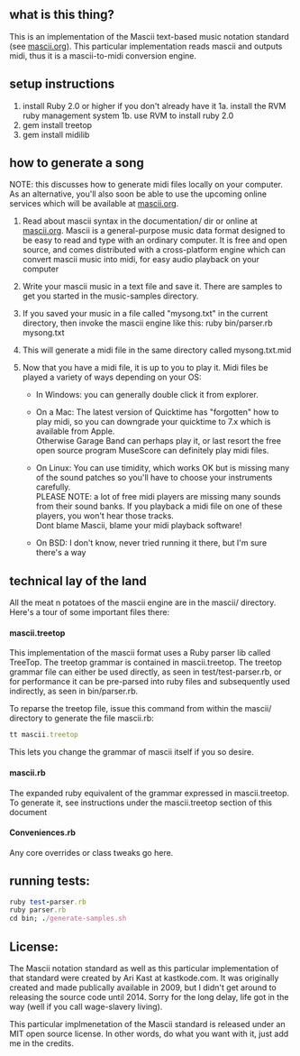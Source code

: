 ## what is this thing?
This is an implementation of the Mascii text-based music notation standard (see [mascii.org](http://mascii.org)).  This particular implementation reads mascii and outputs midi, thus it is a mascii-to-midi conversion engine.

## setup instructions
1. install Ruby 2.0 or higher if you don't already have it
    1a. install the RVM ruby management system
    1b. use RVM to install ruby 2.0
2. gem install treetop
3. gem install midilib

## how to generate a song
NOTE: this discusses how to generate midi files locally on your computer.  As an alternative, you'll also soon be able to use the upcoming online services which will be available at [mascii.org](http://mascii.org).

1. Read about mascii syntax in the documentation/ dir or online at [mascii.org](http://mascii.org).  Mascii is a general-purpose music data format designed to be easy to read and type with an ordinary computer.  It is free and open source, and comes distributed with a cross-platform engine which can convert mascii music into midi, for easy audio playback on your computer
2. Write your mascii music in a text file and save it.  There are samples to get you started in the music-samples directory.
3. If you saved your music in a file called "mysong.txt" in the current directory, then invoke the mascii engine like this:
    ruby bin/parser.rb mysong.txt
4. This will generate a midi file in the same directory called mysong.txt.mid
5. Now that you have a midi file, it is up to you to play it.  Midi files be played a variety of ways depending on your OS:  

    * In Windows:
        you can generally double click it from explorer.  

    * On a Mac:
        The latest version of Quicktime has "forgotten" how to play midi, so you can downgrade your quicktime to 7.x which is available from Apple.  
        Otherwise Garage Band can perhaps play it, or last resort the free open source program MuseScore can definitely play midi files.
    
    * On Linux: 
        You can use timidity, which works OK but is missing many of the sound patches so you'll have to choose your instruments carefully.  
        PLEASE NOTE: a lot of free midi players are missing many sounds from their sound banks.  If you playback a midi file on one of these players, you won't hear those tracks.  
        Dont blame Mascii, blame your midi playback software!
 
    * On BSD:
        I don't know, never tried running it there, but I'm sure there's a way 

## technical lay of the land
All the meat n potatoes of the mascii engine are in the mascii/ directory.  Here's a tour of some important files there:

#### mascii.treetop 
This implementation of the mascii format uses a Ruby parser lib called TreeTop.  The treetop grammar is contained in mascii.treetop. The treetop grammar file can either be used directly, as seen in test/test-parser.rb, or for performance it can be pre-parsed into ruby files and subsequently used indirectly, as seen in bin/parser.rb.

To reparse the treetop file, issue this command from within the mascii/ directory to generate the file mascii.rb:
```ruby
tt mascii.treetop
```

This lets you change the grammar of mascii itself if you so desire.

#### mascii.rb
The expanded ruby equivalent of the grammar expressed in mascii.treetop.  To generate it, see instructions under the mascii.treetop section of this document

#### Conveniences.rb
Any core overrides or class tweaks go here.


## running tests:
```ruby
ruby test-parser.rb
ruby parser.rb
cd bin; ./generate-samples.sh
```

## License:
The Mascii notation standard as well as this particular implementation of that standard were created by Ari Kast at kastkode.com.  It was originally created and made publically available in 2009, but I didn't get around to releasing the source code until 2014.  Sorry for the long delay, life got in the way (well if you call wage-slavery living).

This particular implmenetation of the Mascii standard is released under an MIT open source license.  In other words, do what you want with it, just add me in the credits.

